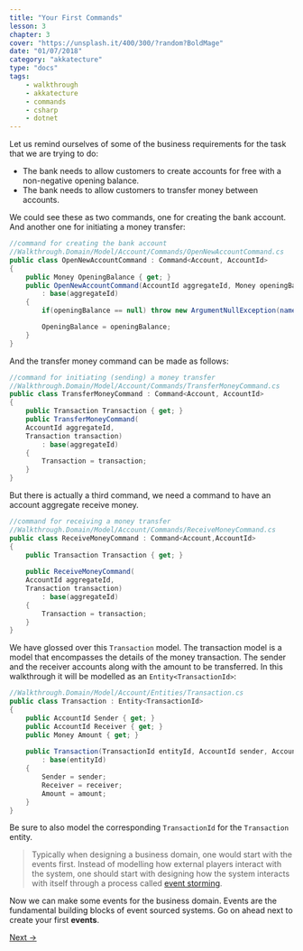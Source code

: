 ```yaml
---
title: "Your First Commands"
lesson: 3
chapter: 3
cover: "https://unsplash.it/400/300/?random?BoldMage"
date: "01/07/2018"
category: "akkatecture"
type: "docs"
tags:
    - walkthrough
    - akkatecture
    - commands
    - csharp
    - dotnet
---
```

Let us remind ourselves of some of the business requirements for the task that we are trying to do:

* The bank needs to allow customers to create accounts for free with a non-negative opening balance.
* The bank needs to allow customers to transfer money between accounts.

We could see these as two commands, one for creating the bank account. And another one for initiating a money transfer:

```csharp
//command for creating the bank account
//Walkthrough.Domain/Model/Account/Commands/OpenNewAccountCommand.cs
public class OpenNewAccountCommand : Command<Account, AccountId> 
{
    public Money OpeningBalance { get; }
    public OpenNewAccountCommand(AccountId aggregateId, Money openingBalance)
        : base(aggregateId)
    {
        if(openingBalance == null) throw new ArgumentNullException(nameof(openingBalance));

        OpeningBalance = openingBalance;
    }
}
```

And the transfer money command can be made as follows:

```csharp
//command for initiating (sending) a money transfer
//Walkthrough.Domain/Model/Account/Commands/TransferMoneyCommand.cs
public class TransferMoneyCommand : Command<Account, AccountId>
{
    public Transaction Transaction { get; }
    public TransferMoneyCommand(
    AccountId aggregateId,
    Transaction transaction)
        : base(aggregateId)
    {
        Transaction = transaction;
    }
}
```

But there is actually a third command, we need a command to have an account aggregate receive money.

```csharp
//command for receiving a money transfer
//Walkthrough.Domain/Model/Account/Commands/ReceiveMoneyCommand.cs
public class ReceiveMoneyCommand : Command<Account,AccountId>
{
    public Transaction Transaction { get; }
        
    public ReceiveMoneyCommand(
    AccountId aggregateId, 
    Transaction transaction) 
        : base(aggregateId) 
    {
        Transaction = transaction;
    }
}
```

We have glossed over this `Transaction` model. The transaction model is a model that encompasses the details of the money transaction. The sender and the receiver accounts along with the amount to be transferred. In this walkthrough it will be modelled as an `Entity<TransactionId>`:

```csharp
//Walkthrough.Domain/Model/Account/Entities/Transaction.cs
public class Transaction : Entity<TransactionId>
{
    public AccountId Sender { get; }
    public AccountId Receiver { get; }
    public Money Amount { get; }
        
    public Transaction(TransactionId entityId, AccountId sender, AccountId receiver, Money amount)
        : base(entityId)
    {
        Sender = sender;
        Receiver = receiver;
        Amount = amount;
    }
}
```
Be sure to also model the corresponding `TransactionId` for the `Transaction` entity.

> Typically when designing a business domain, one would start with the events first. Instead of modelling how external players interact with the system, one should start with designing how the system interacts with itself through a process called [event storming](https://en.wikipedia.org/wiki/Event_storming).


Now we can make some events for the business domain. Events are the fundamental building blocks of event sourced systems. Go on ahead next to create your first **events**.

[Next →](/docs/your-first-events)